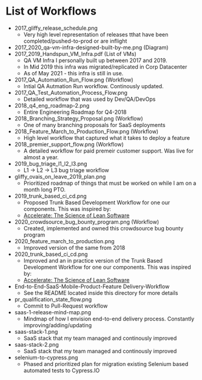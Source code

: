 # List of Workflows
* 2017_gliffy_release_schedule.png
	* Very high level representation of releases tthat have been completed/pushed-to-prod or are inflight
* 2017_2020_qa-vm-infra-designed-built-by-me.png (Diagram)
* 2017_2019_Handspun_VM_Infra.pdf (List of VMs)
	* QA VM Infra I personally built up between 2017 and 2019.
	* In Mid 2019 this infra was migrated/replicated in Corp Datacenter
	* As of May 2021 - this infra is still in use.
* 2017_QA_Automation_Run_Flow.png (Workflow)
	* Intial QA Autmation Run workflow. Continously updated.
* 2017_QA_Test_Automation_Process_Flow.png
	* Detailed workflow that was used by Dev/QA/DevOps
* 2018_q4_eng_roadmap-2.png
	* Entire Engineering Roadmap for Q4-2018
* 2018_Branching_Strategy_Proposal.png (Workflow)
	* One of many branching proposals for SaaS deployments
* 2018_Feature_March_to_Production_Flow.png (Workflow)
	* High level workflow that captured what it takes to deploy a feature
* 2018_premier_support_flow.png (Workflow)
	* A detailed workflow for paid premeir customer support. Was live for almost a year.
* 2019_bug_triage_l1_l2_l3.png
	* L1 -> L2 -> L3 bug triage workflow
* gliffy_ovais_on_leave_2019_plan.png
	* Prioritized roadmap of things that must be worked on while I am on a month long PTO.
* 2019_trunk_based_ci_cd.png
	* Proposed Trunk Based Development Workflow for one our components. This was inspired by:
	* [Accelerate: The Science of Lean Software](https://www.amazon.com/Accelerate-Software-Performing-Technology-Organizations/dp/1942788339)
* 2020_crowdsource_bug_bounty_program.png (Workflow)
	* Created, implemented and owned this crowdsource bug bounty program
* 2020_feature_march_to_production.png
	* Improved version of the same from 2018
* 2020_trunk_based_ci_cd.png
	* Improved and an in practice version of the Trunk Based Development Workflow for one our components. This was inspired by:
	* [Accelerate: The Science of Lean Software](https://www.amazon.com/Accelerate-Software-Performing-Technology-Organizations/dp/1942788339)
* End-to-End-SaaS-Mobile-Product-Feature Delivery-Workflow
	* See the README located inside this directory for more details
* pr_qualification_state_flow.png
	* Commit to Pull-Request workflow
* saas-1-release-mind-map.png
	* Mindmap of how I envision end-to-end delivery process. Constantly improving/adding/updating
* saas-stack-1.png
	* SaaS stack that my team managed and continously improved
* saas-stack-2.png
	* SaaS stack that my team managed and continously improved
* selenium-to-cypress.png
	* Phased and prioritized plan for migration existing Selenium based automated tests to Cypress.IO
